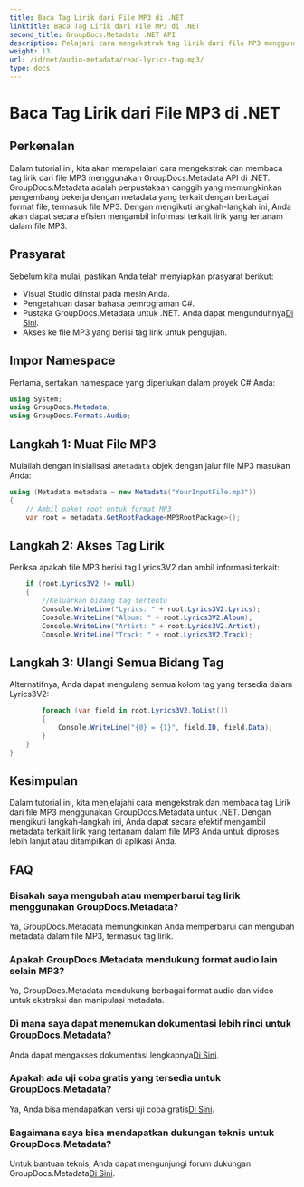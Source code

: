 ```yaml
---
title: Baca Tag Lirik dari File MP3 di .NET
linktitle: Baca Tag Lirik dari File MP3 di .NET
second_title: GroupDocs.Metadata .NET API
description: Pelajari cara mengekstrak tag lirik dari file MP3 menggunakan GroupDocs.Metadata untuk .NET. Ikuti tutorial langkah demi langkah kami.
weight: 13
url: /id/net/audio-metadata/read-lyrics-tag-mp3/
type: docs
---
```

# Baca Tag Lirik dari File MP3 di .NET

## Perkenalan
Dalam tutorial ini, kita akan mempelajari cara mengekstrak dan membaca tag lirik dari file MP3 menggunakan GroupDocs.Metadata API di .NET. GroupDocs.Metadata adalah perpustakaan canggih yang memungkinkan pengembang bekerja dengan metadata yang terkait dengan berbagai format file, termasuk file MP3. Dengan mengikuti langkah-langkah ini, Anda akan dapat secara efisien mengambil informasi terkait lirik yang tertanam dalam file MP3.
## Prasyarat
Sebelum kita mulai, pastikan Anda telah menyiapkan prasyarat berikut:
- Visual Studio diinstal pada mesin Anda.
- Pengetahuan dasar bahasa pemrograman C#.
-  Pustaka GroupDocs.Metadata untuk .NET. Anda dapat mengunduhnya[Di Sini](https://releases.groupdocs.com/metadata/net/).
- Akses ke file MP3 yang berisi tag lirik untuk pengujian.

## Impor Namespace
Pertama, sertakan namespace yang diperlukan dalam proyek C# Anda:
```csharp
using System;
using GroupDocs.Metadata;
using GroupDocs.Formats.Audio;
```
## Langkah 1: Muat File MP3
 Mulailah dengan inisialisasi a`Metadata` objek dengan jalur file MP3 masukan Anda:
```csharp
using (Metadata metadata = new Metadata("YourInputFile.mp3"))
{
    // Ambil paket root untuk format MP3
    var root = metadata.GetRootPackage<MP3RootPackage>();
```
## Langkah 2: Akses Tag Lirik
Periksa apakah file MP3 berisi tag Lyrics3V2 dan ambil informasi terkait:
```csharp
    if (root.Lyrics3V2 != null)
    {
        //Keluarkan bidang tag tertentu
        Console.WriteLine("Lyrics: " + root.Lyrics3V2.Lyrics);
        Console.WriteLine("Album: " + root.Lyrics3V2.Album);
        Console.WriteLine("Artist: " + root.Lyrics3V2.Artist);
        Console.WriteLine("Track: " + root.Lyrics3V2.Track);
```
## Langkah 3: Ulangi Semua Bidang Tag
Alternatifnya, Anda dapat mengulang semua kolom tag yang tersedia dalam Lyrics3V2:
```csharp
        foreach (var field in root.Lyrics3V2.ToList())
        {
            Console.WriteLine("{0} = {1}", field.ID, field.Data);
        }
    }
}
```

## Kesimpulan
Dalam tutorial ini, kita menjelajahi cara mengekstrak dan membaca tag Lirik dari file MP3 menggunakan GroupDocs.Metadata untuk .NET. Dengan mengikuti langkah-langkah ini, Anda dapat secara efektif mengambil metadata terkait lirik yang tertanam dalam file MP3 Anda untuk diproses lebih lanjut atau ditampilkan di aplikasi Anda.

## FAQ
### Bisakah saya mengubah atau memperbarui tag lirik menggunakan GroupDocs.Metadata?
Ya, GroupDocs.Metadata memungkinkan Anda memperbarui dan mengubah metadata dalam file MP3, termasuk tag lirik.
### Apakah GroupDocs.Metadata mendukung format audio lain selain MP3?
Ya, GroupDocs.Metadata mendukung berbagai format audio dan video untuk ekstraksi dan manipulasi metadata.
### Di mana saya dapat menemukan dokumentasi lebih rinci untuk GroupDocs.Metadata?
 Anda dapat mengakses dokumentasi lengkapnya[Di Sini](https://tutorials.groupdocs.com/metadata/net/).
### Apakah ada uji coba gratis yang tersedia untuk GroupDocs.Metadata?
 Ya, Anda bisa mendapatkan versi uji coba gratis[Di Sini](https://releases.groupdocs.com/).
### Bagaimana saya bisa mendapatkan dukungan teknis untuk GroupDocs.Metadata?
 Untuk bantuan teknis, Anda dapat mengunjungi forum dukungan GroupDocs.Metadata[Di Sini](https://forum.groupdocs.com/c/metadata/14).